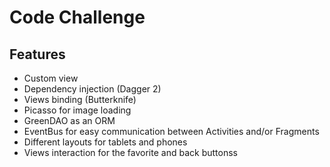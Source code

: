 # Code Challenge

## Features

* Custom view
* Dependency injection (Dagger 2)
* Views binding (Butterknife)
* Picasso for image loading
* GreenDAO as an ORM
* EventBus for easy communication between Activities and/or Fragments
* Different layouts for tablets and phones
* Views interaction for the favorite and back buttonss